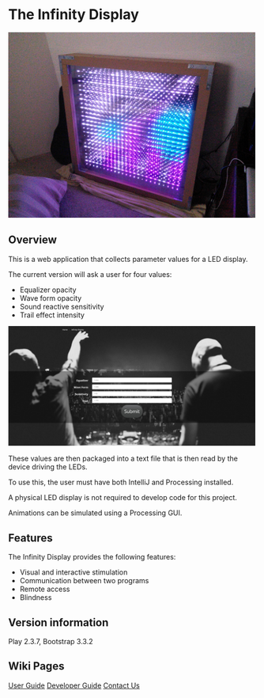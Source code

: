 # The Infinity Display

<img src="infdis.jpg" width="500px"/>

## Overview

This is a web application that collects parameter values for a LED display.

The current version will ask a user for four values:

  * Equalizer opacity
  * Wave form opacity
  * Sound reactive sensitivity
  * Trail effect intensity

<img src="submitpage.JPG" width="500px"/>

These values are then packaged into a text file that is then read by the device driving the LEDs.

To use this, the user must have both IntelliJ and Processing installed.

A physical LED display is not required to develop code for this project.

Animations can be simulated using a Processing GUI.

## Features

The Infinity Display provides the following features:

  * Visual and interactive stimulation
  * Communication between two programs
  * Remote access
  * Blindness

## Version information

Play 2.3.7, Bootstrap 3.3.2

## Wiki Pages

[User Guide](https://github.com/noelmkawano/InfinityDisplay/wiki/User-Guide)
[Developer Guide](https://github.com/noelmkawano/InfinityDisplay/wiki/Developer-Guide)
[Contact Us](https://github.com/noelmkawano/InfinityDisplay/wiki/Contact-Us)